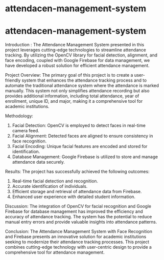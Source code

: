 ﻿# attendacen-management-system
# attendacen-management-system


Introduction :
The Attendance Management System presented in this project leverages cutting-edge technologies 
to streamline attendance tracking. By utilizing the OpenCV library for facial detection, alignment, and 
face encoding, coupled with Google Firebase for data management, we have developed a robust 
solution for efficient attendance management.



Project Overview:
The primary goal of this project is to create a user-friendly system that enhances the attendance 
tracking process and to automate the traditional attendance system where the attendance is marked 
manually. This system not only simplifies attendance recording but also provides additional 
information, including total attendance, year of enrollment, unique ID, and major, making it a 
comprehensive tool for academic institutions.



Methodology:
1. Facial Detection: OpenCV is employed to detect faces in real-time camera feed.
2. Facial Alignment: Detected faces are aligned to ensure consistency in face recognition.
3. Facial Encoding: Unique facial features are encoded and stored for identification.
4. Database Management: Google Firebase is utilized to store and manage attendance 
data securely.




Results:
The project has successfully achieved the following outcomes:
1. Real-time facial detection and recognition.
2. Accurate identification of individuals.
3. Efficient storage and retrieval of attendance data from Firebase.
4. Enhanced user experience with detailed student information.



Discussion:
The integration of OpenCV for facial recognition and Google Firebase for database management has 
improved the efficiency and accuracy of attendance tracking. The system has the potential to reduce 
manual entry errors and provide valuable insights into attendance patterns.




Conclusion:
The Attendance Management System with Face Recognition and Firebase presents an innovative 
solution for academic institutions seeking to modernize their attendance tracking processes. This 
project combines cutting-edge technology with user-centric design to provide a comprehensive tool 
for attendance management.
